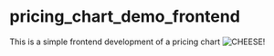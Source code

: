 # pricing_chart_demo_frontend
This is a simple frontend development of a pricing chart
![CHEESE!](https://imgur.com/dSwE78G)
